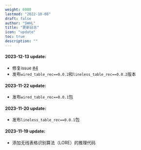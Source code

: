 ```yaml
---
weight: 6000
lastmod: "2022-10-08"
draft: false
author: "SWHL"
title: "更新日志"
icon: "update"
toc: true
description: ""
---
```


#### 2023-12-13 update:
- 修复issue [#4](https://github.com/RapidAI/TableStructureRec/issues/4)
- 发布`wired_table_rec==0.0.2`和`lineless_table_rec==0.0.2`版本

#### 2023-11-22 update:
- 发布`wired_table_rec==0.0.1`包

#### 2023-11-20 update:
- 发布`lineless_table_rec==0.0.1`包

#### 2023-11-19 update:
- 添加无线表格识别算法（LORE）的推理代码
